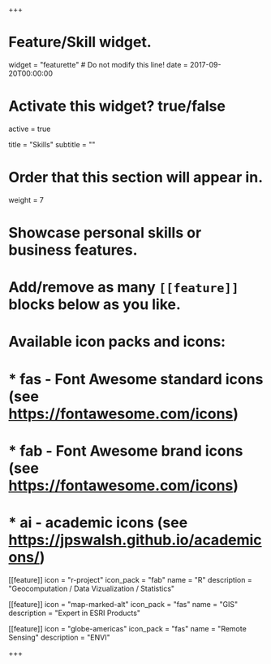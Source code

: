 +++
# Feature/Skill widget.
widget = "featurette"  # Do not modify this line!
date = 2017-09-20T00:00:00

# Activate this widget? true/false
active = true

title = "Skills"
subtitle = ""

# Order that this section will appear in.
weight = 7

# Showcase personal skills or business features.
# 
# Add/remove as many `[[feature]]` blocks below as you like.
# 
# Available icon packs and icons:
# * fas - Font Awesome standard icons (see https://fontawesome.com/icons)
# * fab - Font Awesome brand icons (see https://fontawesome.com/icons)
# * ai - academic icons (see https://jpswalsh.github.io/academicons/)

[[feature]]
  icon = "r-project"
  icon_pack = "fab"
  name = "R"
  description = "Geocomputation / Data Vizualization / Statistics"
  
[[feature]]
  icon = "map-marked-alt"
  icon_pack = "fas"
  name = "GIS"
  description = "Expert in ESRI Products"  
  
[[feature]]
  icon = "globe-americas"
  icon_pack = "fas"
  name = "Remote Sensing"
  description = "ENVI"

+++
